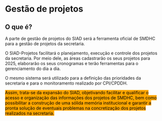 # Gestão de projetos

## O que é?

A parte de gestão de projetos do SIAD será a ferramenta oficial de SMDHC para a gestão de projetos da secretaria. &#x20;

O SIAD-Projetos facilitará o planejamento, execução e controle dos projetos da secretaria. Por meio dele, as áreas cadastrarão os seus projetos para 2025, elaborarão os seus cronogramas e terão ferramentas para o gerenciamento do dia a dia.&#x20;

O mesmo sistema será utilizado para a definição das prioridades da secretaria e para o monitoramento realizado por CPI/CPDDH. &#x20;

<mark style="background-color:orange;">Assim, trata-se da expansão do SIAD, objetivando facilitar e qualificar o acesso e organização das informações dos projetos de SMDHC, bem como possibilitar a construção de uma sólida memória institucional e garantir a pronta solução de eventuais problemas na concretização dos projetos realizados na secretaria.</mark>&#x20;



